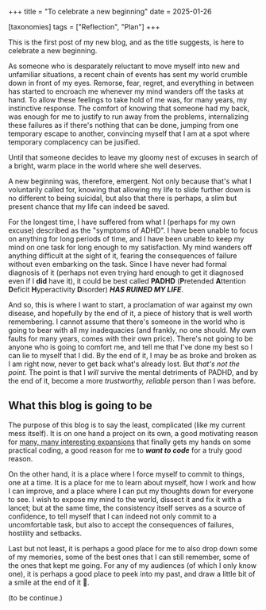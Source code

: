 +++
title = "To celebrate a new beginning"
date = 2025-01-26

[taxonomies]
tags = ["Reflection", "Plan"]
+++


This is the first post of my new blog, and as the title suggests, is here to
celebrate a new beginning.

As someone who is desparately reluctant to move myself into new and unfamiliar
situations, a recent chain of events has sent my world crumble down in front of
my eyes. Remorse, fear, regret, and everything in between has started to
encroach me whenever my mind wanders off the tasks at hand. To allow these
feelings to take hold of me was, for many years, my instinctive response. The
comfort of knowing that someone had my back, was enough for me to justify to
run away from the problems, internalizing these failures as if there's nothing
that can be done, jumping from one temporary escape to another, convincing
myself that I am at a spot where temporary complacency can be jusified.

Until that someone decides to leave my gloomy nest of excuses in search of a
bright, warm place in the world where she well deserves.

A new beginning was, therefore, emergent. Not only because that's what I
voluntarily called for, knowing that allowing my life to slide further down is
no different to being suicidal, but also that there is perhaps, a slim but
present chance that my life can indeed be saved.

For the longest time, I have suffered from what I (perhaps for my own excuse)
described as the "symptoms of ADHD". I have been unable to focus on anything
for long periods of time, and I have been unable to keep my mind on one task
for long enough to my satisfaction. My mind wanders off anything difficult
at the sight of it, fearing the consequences of failure without even embarking
on the task. Since I have never had formal diagnosis of it (perhaps not even trying
hard enough to get it diagnosed even if I **did** have it), it could be best
called **PADHD** (**P**retended **A**ttention **D**eficit **H**yperactivity
**D**isorder) ***HAS RUINED MY LIFE***.

And so, this is where I want to start, a proclamation of war against my own
disease, and hopefully by the end of it, a piece of history that is well worth
remembering. I cannot assume that there's someone in the world who is going to
bear with all my inadequacies (and frankly, no one should. My own faults for
many years, comes with their own price). There's not going to be anyone who is
going to comfort me, and tell me that I've done my best so I can lie to myself
that I did. By the end of it, I may be as broke and broken as I am right now,
never to get back what's already lost. But _that's not the point_. The point is
that I _will_ survive the mental detriments of PADHD, and by the end of it,
become a more _trustworthy, reliable_ person than I was before.

## What this blog is going to be

The purpose of this blog is to say the least, complicated (like my current mess
itself). It is on one hand a project on its own, a good motivating reason for
[many, many interesting expansions](../backlog) that finally gets my hands on
some practical coding, a good reason for me to ***want to code*** for a truly
good reason.

On the other hand, it is a place where I force myself to commit to things, one
at a time. It is a place for me to learn about myself, how I work and how I can
improve, and a place where I can put my thoughts down for everyone to see. I
wish to expose my mind to the world, dissect it and fix it with a lancet; but
at the same time, the consistency itself serves as a source of confidence, to
tell myself that I can indeed not only commit to a uncomfortable task, but also
to accept the consequences of failures, hostility and setbacks.

Last but not least, it is perhaps a good place for me to also drop down some
of my memories, some of the best ones that I can still remember, some of the
ones that kept me going. For any of my audiences (of which I only know one), it
is perhaps a good place to peek into my past, and draw a little bit of a smile
at the end of it 🤗.

(to be continue.)
